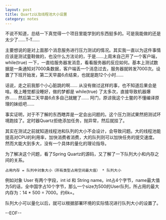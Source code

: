 ```yaml
---
layout: post
title: Quartz以及线程池大小设置
category: notes
---
```


不说不知道，总结一下真觉得一个项目里能学到的东西挺多的。可是我能做的还是太少了……T-T…… 

主要想说的是对上面那个消息服务进行压力测试的情况。其实我一直以为这件事情应该是测试童鞋做的，也没什么方法论的，于是……上周末自己开了一个客户端，while(true) 一下，一直给服务器发消息，看看服务器的反应如何。基本上测试数据是一条通知对7000条数据，客户端丢一个消息过去，服务器就转发7000次。设置了下班开始发，第二天早晨6点结束，也就是跑12个小时…… 

话说，走之前我那个小心脏跳的啊…… 从没有做过这样的事，也不知道后果会是啥。晚上睡觉都没睡好，做的梦都是 while(true) 了太多次，直接导致机器爆炸…… 然后第二天早晨6点多自己就醒了…… 阿门，原谅我这个土鳖的不懂编译原理的妹纸吧…… 

事实证明，对于不了解的东西瞎弄是一定会出问题的。这个压力测试果然把测试环境跑挂了。定时器Quartz拒绝添加任务，抛异常，然后就挂了。

其实在测试之前就知道线程池和队列的大小不会设计，会导致问题。大的线程池能提高对CPU的利用率，加快消费者消费，大的队列则可以加快任务的提交速度。然而大能大到多大，没有一个具体的量化的理论指导。

为了解决这个问题，看了Spring Quartz的源码，又了解了一下队列大小和内存之间的关系。

    占用内存 = 队列中对象大小（所有类型占用空间最大值） * 队列大小

例如对象 User 有两个字段，int id 和 String name。int占4个字节，name最大值为5的话，全中国字占10个字节，那么一个size为500的User队列，所占用的最大内存为：14 * 500 = 7000。约6k+。

队列大小可以量化以后，就可以根据部署环境的实际情况进行队列大小的设置了。



--EOF--